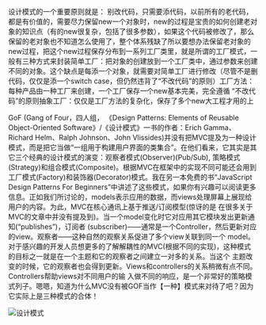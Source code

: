 
设计模式的一个重要原则就是：
别改代码，只需要添代码，以前所有的老代码，都是有价值的，需要尽力保留new一个对象时，new的过程是宝贵的如何创建老对象的知识点（有的new很复杂，包括了很多参数），如果这个代码被修改了，那么保留的老对象也不知道怎么使用了，整个体系残缺了所以要想办法保留老对象的new过程，把这个new过程保存分布到一系列工厂类里，就是所谓的工厂模式，一般有三种方式来封装简单工厂：把对象的创建放到一个工厂类中，通过参数来创建不同的对象。这个缺点是每添一个对象，就需要对简单工厂进行修改（尽管不是删代码，仅仅是添一个switch case，但仍然违背了“不改代码”的原则）工厂方法：每种产品由一种工厂来创建，一个工厂保存一个new基本完美，完全遵循 
“不改代码”的原则抽象工厂：仅仅是工厂方法的复杂化，保存了多个new大工程才用的上


GoF (Gang of Four，四人组， 《Design Patterns: Elements of Reusable Object-Oriented Software》/《设计模式》一书的作者：Erich Gamma、Richard Helm、Ralph Johnson、John Vlissides)并没有把MVC提及为一种设计模式，而是把它当做“一组用于构建用户界面的类集合”。在他们看来，它其实是其它三个经典的设计模式的演变：观察者模式(Observer)(Pub/Sub), 策略模式(Strategy)和组合模式(Composite)。根据MVC在框架中的实现不同可能还会用到工厂模式(Factory)和装饰器(Decorator)模式。我在另一本免费的书“JavaScript Design Patterns For Beginners”中讲述了这些模式，如果你有兴趣可以阅读更多信息。正如我们所讨论的，models表示应用的数据，而views处理屏幕上展现给用户的内容。为此，MVC在核心通讯上基于推送/订阅模型(惊讶的是 在很多关于MVC的文章中并没有提及到)。当一个model变化时它对应用其它模块发出更新通知(“publishes”)，订阅者 (subscriber)——通常是一个Controller，然后更新对应的view。观察者——这种自然的观察关系促进了多个view关联到同一个 model。对于感兴趣的开发人员想更多的了解解耦性的MVC(根据不同的实现)，这种模式的目标之一就是在一个主题和它的观察者之间建立一对多的关系。当这个 主题改变的时候，它的观察者也会得到更新。Views和controllers的关系稍微有点不同。Controllers帮助views对不同用户的输 入做不同的响应，是一个非常好的策略模式列子。嗯嗯，知道为什么MVC没有被GOF当作【一种】模式来对待了吧？因为它实际上是三种模式的合体！

![设计模式](https://raw.githubusercontent.com/1990frog/imagebed/default/1602317308_20191121170024326_475589840.png)